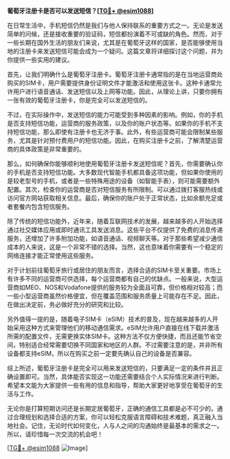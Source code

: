 **葡萄牙注册卡是否可以发送短信？[[TG💪+ @esim1088](https://t.me/s/esim1088)]**

在日常生活中，手机短信仍然是我们与他人保持联系的重要方式之一。无论是发送简单的问候，还是接收重要的验证码，短信都扮演着不可或缺的角色。然而，对于一些长期在国外生活的朋友们来说，尤其是在葡萄牙这样的国家，是否能够使用当地的注册卡来发送短信可能会成为一个疑问。这篇文章将详细探讨这个问题，并为你提供一些实用的建议。

首先，让我们明确什么是葡萄牙注册卡。葡萄牙注册卡通常指的是在当地运营商处购买的SIM卡，用户需要提供身份证明文件才能激活和使用这张卡。这种卡通常允许用户进行语音通话、发送短信以及上网等功能。因此，从理论上讲，只要你拥有一张有效的葡萄牙注册卡，你是完全可以发送短信的。

不过，在实际操作中，发送短信的能力可能受到多种因素的影响。例如，你的手机是否支持短信功能，运营商的服务政策，以及你的账户状态等。如果你的手机不支持短信功能，那么即使有注册卡也无济于事。此外，有些运营商可能会限制某些服务，尤其是针对预付费用户的短信功能。因此，在购买注册卡之前，了解清楚运营商的具体政策是非常重要的。

那么，如何确保你能够顺利地使用葡萄牙注册卡发送短信呢？首先，你需要确认你的手机是否支持短信功能。大多数现代智能手机都具备这项功能，但如果你使用的是较老型号的手机，或者是一些特殊用途的设备（如智能手表），则可能需要额外配置。其次，检查你的运营商是否对短信服务有所限制。可以通过拨打客服热线或访问官方网站获取相关信息。最后，确保你的账户处于正常状态，比如余额充足或者套餐内包含短信服务。

除了传统的短信功能外，近年来，随着互联网技术的发展，越来越多的人开始选择通过社交媒体应用或即时通讯工具发送消息。这些平台不仅提供了免费的消息传递服务，还增加了许多附加功能，如语音通话、视频聊天等。对于那些希望减少通信成本的人来说，这是一个非常不错的选择。当然，这也意味着你需要有一个稳定的网络连接才能正常使用这些服务。

对于计划前往葡萄牙旅行或居住的朋友而言，选择合适的SIM卡至关重要。市场上有许多不同的运营商可供选择，每个运营商都有自己的优缺点。一般来说，大型运营商如MEO、NOS和Vodafone提供的服务较为全面且可靠，但价格相对较高；而一些小型运营商虽然价格便宜，但在覆盖范围和服务质量上可能存在不足。因此，在做出决定前，务必做好充分的研究和比较。

另外值得一提的是，随着电子SIM卡（eSIM）技术的普及，现在越来越多的人开始采用这种方式来管理他们的移动通信需求。eSIM允许用户直接在线下载并激活所需的配置文件，无需更换实体SIM卡。这种方法不仅方便快捷，而且还能节省空间，特别适合经常需要切换不同国家和地区的人群。不过需要注意的是，并非所有设备都支持eSIM，所以在购买之前一定要先确认自己的设备是否兼容。

综上所述，葡萄牙注册卡是完全可以用来发送短信的，只要满足一定的条件并且正确设置即可。当然，具体能否实现这一功能还需要结合个人实际情况来进行判断。希望本文能为大家提供一些有用的信息和指导，帮助大家更好地享受在葡萄牙的生活与工作。

无论你是打算短期访问还是长期定居葡萄牙，正确的通信工具都是必不可少的。通过合理规划和选择合适的方案，你可以轻松克服语言障碍和技术难题，真正融入当地社会。记住，无论时代如何变化，人与人之间的沟通始终是最基本的需求之一。所以，请珍惜每一次交流的机会吧！

[[TG💪+ @esim1088](https://t.me/s/esim1088) ![Image](https://i.postimg.cc/4NQfJmqS/Snipaste-2025-05-13-00-14-12.png)]